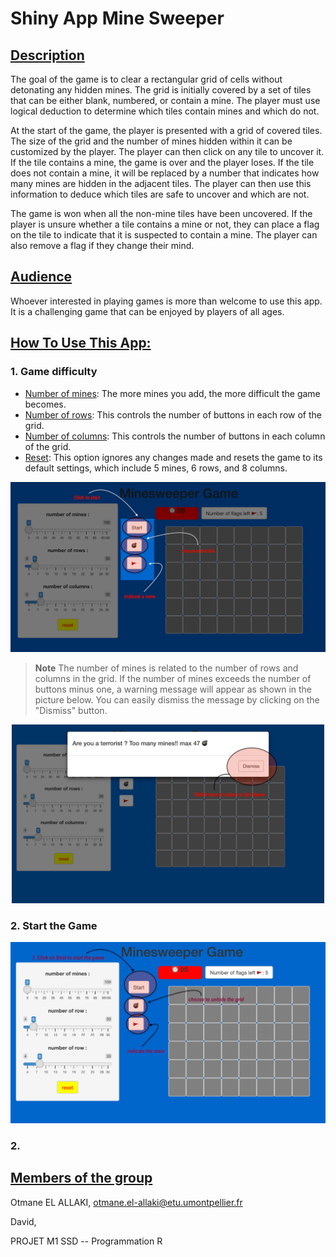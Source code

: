 # Shiny App Mine Sweeper

## <ins>Description</ins>

The goal of the game is to clear a rectangular grid of cells without detonating any hidden mines. The grid is initially covered by a set of tiles that can be either blank, numbered, or contain a mine. The player must use logical deduction to determine which tiles contain mines and which do not.

At the start of the game, the player is presented with a grid of covered tiles. The size of the grid and the number of mines hidden within it can be customized by the player. The player can then click on any tile to uncover it. If the tile contains a mine, the game is over and the player loses. If the tile does not contain a mine, it will be replaced by a number that indicates how many mines are hidden in the adjacent tiles. The player can then use this information to deduce which tiles are safe to uncover and which are not.

The game is won when all the non-mine tiles have been uncovered. If the player is unsure whether a tile contains a mine or not, they can place a flag on the tile to indicate that it is suspected to contain a mine. The player can also remove a flag if they change their mind.

## <ins>Audience<ins>

Whoever interested in playing games is more than welcome to use this app. It is a challenging game that can be enjoyed by players of all ages.


## <ins>How To Use This App:</ins>

### 1. Game difficulty

  - <ins>Number of mines</ins>: The more mines you add, the more difficult the game becomes.
  - <ins>Number of rows</ins>: This controls the number of buttons in each row of the grid.
  - <ins>Number of columns</ins>: This controls the number of buttons in each column of the grid.
  - <ins>Reset</ins>: This option ignores any changes made and resets the game to its default settings, which include 5 mines, 6 rows, and 8 columns.
<p >
  <img src="https://github.com/otmaneelallaki/MinesweeperGameShiny/blob/main/Picture/Pic2.png" width="1000" title="Suduko">
</p>


>**Note**
>The number of mines is related to the number of rows and columns in the grid. If the number of mines exceeds the number of buttons minus one, a warning message will appear as shown in the picture below. You can easily dismiss the message by clicking on the "Dismiss" button.

<p align="center" >
  <img src="https://github.com/otmaneelallaki/MinesweeperGameShiny/blob/main/Picture/Pic3.png" width="500" title="Suduko" >
</p>


### 2. Start the Game
<p >
  <img src="https://github.com/otmaneelallaki/MinesweeperGameShiny/blob/main/Picture/Pic1.png" width="1000" title="Suduko">
</p>

### 2. 


## <ins>Members of the group<ins>

Otmane EL ALLAKI, otmane.el-allaki@etu.umontpellier.fr

David,  

PROJET M1 SSD -- Programmation R
